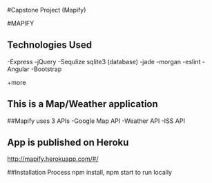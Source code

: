#Capstone Project (Mapify)

#MAPIFY

## Technologies Used
-Express
-jQuery
-Sequlize sqlite3 (database)
-jade
-morgan
-eslint
-Angular
-Bootstrap

+more

## This is a Map/Weather application 

##Mapify uses 3 APIs
-Google Map API
-Weather API
-ISS API

## App is published on Heroku
http://mapify.herokuapp.com/#/


##Installation Process
npm install, npm start to run locally


